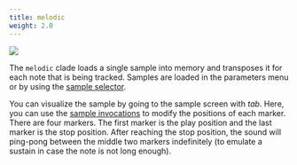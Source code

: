 ```yaml
---
title: melodic
weight: 2.0
---
```


<img src="/static/melodic1.png" class="fr">


The `melodic` clade loads a single sample into memory and transposes it for each note that is being tracked. Samples are loaded in the parameters menu or by using the [sample selector](#selecting-samples).

You can visualize the sample by going to the sample screen with *tab*. Here, you can use the [sample invocations](#sample-view]) to modify the positions of each marker. There are four markers. The first marker is the play position and the last marker is the stop position. After reaching the stop position, the sound will ping-pong between the middle two markers indefinitely (to emulate a sustain in case the note is not long enough).